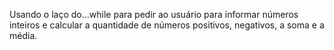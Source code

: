 Usando o laço do...while para pedir ao usuário para informar números inteiros e calcular a quantidade de números positivos, negativos, a soma e a média.
